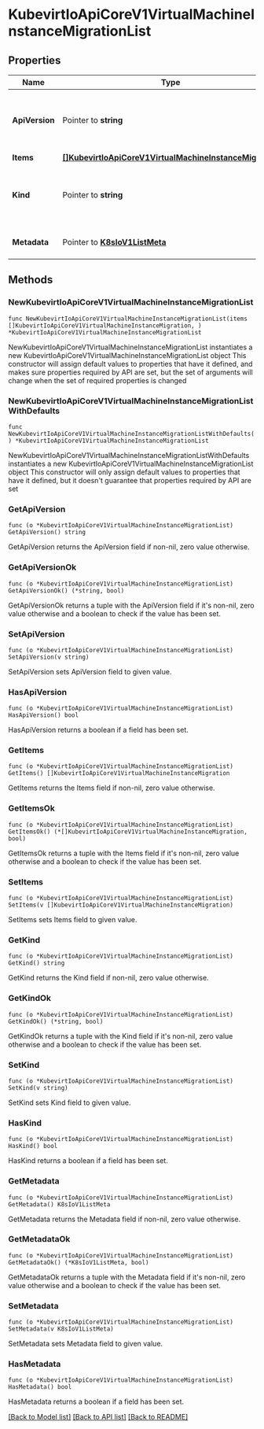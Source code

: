 # KubevirtIoApiCoreV1VirtualMachineInstanceMigrationList

## Properties

Name | Type | Description | Notes
------------ | ------------- | ------------- | -------------
**ApiVersion** | Pointer to **string** | APIVersion defines the versioned schema of this representation of an object. Servers should convert recognized schemas to the latest internal value, and may reject unrecognized values. More info: https://git.k8s.io/community/contributors/devel/sig-architecture/api-conventions.md#resources | [optional] 
**Items** | [**[]KubevirtIoApiCoreV1VirtualMachineInstanceMigration**](KubevirtIoApiCoreV1VirtualMachineInstanceMigration.md) |  | 
**Kind** | Pointer to **string** | Kind is a string value representing the REST resource this object represents. Servers may infer this from the endpoint the client submits requests to. Cannot be updated. In CamelCase. More info: https://git.k8s.io/community/contributors/devel/sig-architecture/api-conventions.md#types-kinds | [optional] 
**Metadata** | Pointer to [**K8sIoV1ListMeta**](K8sIoV1ListMeta.md) |  | [optional] [default to {}]

## Methods

### NewKubevirtIoApiCoreV1VirtualMachineInstanceMigrationList

`func NewKubevirtIoApiCoreV1VirtualMachineInstanceMigrationList(items []KubevirtIoApiCoreV1VirtualMachineInstanceMigration, ) *KubevirtIoApiCoreV1VirtualMachineInstanceMigrationList`

NewKubevirtIoApiCoreV1VirtualMachineInstanceMigrationList instantiates a new KubevirtIoApiCoreV1VirtualMachineInstanceMigrationList object
This constructor will assign default values to properties that have it defined,
and makes sure properties required by API are set, but the set of arguments
will change when the set of required properties is changed

### NewKubevirtIoApiCoreV1VirtualMachineInstanceMigrationListWithDefaults

`func NewKubevirtIoApiCoreV1VirtualMachineInstanceMigrationListWithDefaults() *KubevirtIoApiCoreV1VirtualMachineInstanceMigrationList`

NewKubevirtIoApiCoreV1VirtualMachineInstanceMigrationListWithDefaults instantiates a new KubevirtIoApiCoreV1VirtualMachineInstanceMigrationList object
This constructor will only assign default values to properties that have it defined,
but it doesn't guarantee that properties required by API are set

### GetApiVersion

`func (o *KubevirtIoApiCoreV1VirtualMachineInstanceMigrationList) GetApiVersion() string`

GetApiVersion returns the ApiVersion field if non-nil, zero value otherwise.

### GetApiVersionOk

`func (o *KubevirtIoApiCoreV1VirtualMachineInstanceMigrationList) GetApiVersionOk() (*string, bool)`

GetApiVersionOk returns a tuple with the ApiVersion field if it's non-nil, zero value otherwise
and a boolean to check if the value has been set.

### SetApiVersion

`func (o *KubevirtIoApiCoreV1VirtualMachineInstanceMigrationList) SetApiVersion(v string)`

SetApiVersion sets ApiVersion field to given value.

### HasApiVersion

`func (o *KubevirtIoApiCoreV1VirtualMachineInstanceMigrationList) HasApiVersion() bool`

HasApiVersion returns a boolean if a field has been set.

### GetItems

`func (o *KubevirtIoApiCoreV1VirtualMachineInstanceMigrationList) GetItems() []KubevirtIoApiCoreV1VirtualMachineInstanceMigration`

GetItems returns the Items field if non-nil, zero value otherwise.

### GetItemsOk

`func (o *KubevirtIoApiCoreV1VirtualMachineInstanceMigrationList) GetItemsOk() (*[]KubevirtIoApiCoreV1VirtualMachineInstanceMigration, bool)`

GetItemsOk returns a tuple with the Items field if it's non-nil, zero value otherwise
and a boolean to check if the value has been set.

### SetItems

`func (o *KubevirtIoApiCoreV1VirtualMachineInstanceMigrationList) SetItems(v []KubevirtIoApiCoreV1VirtualMachineInstanceMigration)`

SetItems sets Items field to given value.


### GetKind

`func (o *KubevirtIoApiCoreV1VirtualMachineInstanceMigrationList) GetKind() string`

GetKind returns the Kind field if non-nil, zero value otherwise.

### GetKindOk

`func (o *KubevirtIoApiCoreV1VirtualMachineInstanceMigrationList) GetKindOk() (*string, bool)`

GetKindOk returns a tuple with the Kind field if it's non-nil, zero value otherwise
and a boolean to check if the value has been set.

### SetKind

`func (o *KubevirtIoApiCoreV1VirtualMachineInstanceMigrationList) SetKind(v string)`

SetKind sets Kind field to given value.

### HasKind

`func (o *KubevirtIoApiCoreV1VirtualMachineInstanceMigrationList) HasKind() bool`

HasKind returns a boolean if a field has been set.

### GetMetadata

`func (o *KubevirtIoApiCoreV1VirtualMachineInstanceMigrationList) GetMetadata() K8sIoV1ListMeta`

GetMetadata returns the Metadata field if non-nil, zero value otherwise.

### GetMetadataOk

`func (o *KubevirtIoApiCoreV1VirtualMachineInstanceMigrationList) GetMetadataOk() (*K8sIoV1ListMeta, bool)`

GetMetadataOk returns a tuple with the Metadata field if it's non-nil, zero value otherwise
and a boolean to check if the value has been set.

### SetMetadata

`func (o *KubevirtIoApiCoreV1VirtualMachineInstanceMigrationList) SetMetadata(v K8sIoV1ListMeta)`

SetMetadata sets Metadata field to given value.

### HasMetadata

`func (o *KubevirtIoApiCoreV1VirtualMachineInstanceMigrationList) HasMetadata() bool`

HasMetadata returns a boolean if a field has been set.


[[Back to Model list]](../README.md#documentation-for-models) [[Back to API list]](../README.md#documentation-for-api-endpoints) [[Back to README]](../README.md)


